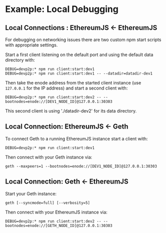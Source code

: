 # Example: Local Debugging

## Local Connections : EthereumJS <- EthereumJS

For debugging on networking issues there are two custom npm start scripts with appropriate settings.

Start a first client listening on the default port and using the default data directory with:

```shell
DEBUG=devp2p:* npm run client:start:dev1
DEBUG=devp2p:* npm run client:start:dev1 -- --datadir=datadir-dev1
```

Then take the enode address from the started client instance (use `127.0.0.1` for the IP address) and start a second client with:

```shell
DEBUG=devp2p:* npm run client:start:dev2 -- --bootnodes=enode://[DEV1_NODE_ID]@127.0.0.1:30303
```

This second client is using './datadir-dev2' for its data directory.

## Local Connection: EthereumJS <- Geth

To connect Geth to a running EthereumJS instance start a client with:

```shell
DEBUG=devp2p:* npm run client:start:dev1
```

Then connect with your Geth instance via:

```shell
geth --maxpeers=1 --bootnodes=enode://[DEV1_NODE_ID]@127.0.0.1:30303
```

## Local Connection: Geth <- EthereumJS

Start your Geth instance:

```shell
geth [--syncmode=full] [--verbosity=5]
```
Then connect with your EthereumJS instance via:

```shell
DEBUG=devp2p:* npm run client:start:dev2 -- --bootnodes=enode://[GETH_NODE_ID]@127.0.0.1:30303
```